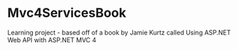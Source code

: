 Mvc4ServicesBook
================

Learning project - based off of a book by Jamie Kurtz called Using ASP.NET Web API with ASP.NET MVC 4
